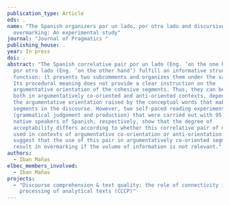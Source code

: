 ```yaml
---
publication_type: Article
eds: .
name: "The Spanish organizers por un lado, por otro lado and discursive
  overmarking: An experimental study"
journal: "Journal of Pragmatics "
publishing_house: .
year: In press
doi: .
abstract: "The Spanish correlative pair por un lado (Eng. ‘on the one hand’) and
  por otro lado (Eng. ‘on the other hand’) fulfill an informative structuring
  function: it presents two subcomments and organizes them under the same topic.
  Its procedural meaning does not provide a clear instruction on the
  argumentative orientation of the cohesive segments. Thus, they can be used
  both in argumentatively co-oriented and anti-oriented contexts, depending on
  the argumentative orientation raised by the conceptual words that make up the
  segments in the discourse. However, two self-paced reading experiments
  (grammatical judgement and production) that were carried out with 95 and 60
  native speakers of Spanish, respectively, show that the degree of
  acceptability differs according to whether this correlative pair of markers is
  used in contexts of argumentative co-orientation or anti-orientation. Results
  suggest that the use of this pair in argumentatively co-oriented segment may
  result in overmarking if the volume of information is not relevant."
authors:
  - Iban Mañas
elbec_members_involved:
  - Iban Mañas
projects:
  - "Discourse comprehension & text quality: the role of connectivity in the
    processing of analytical texts (CCCP)"
---
```

